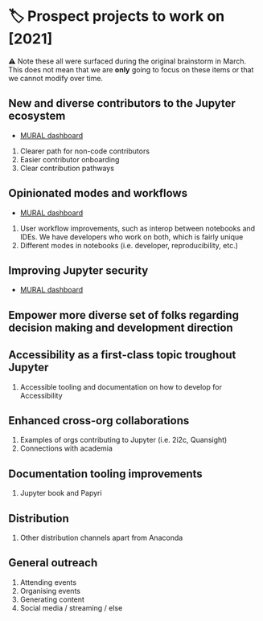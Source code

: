 # :label: Prospect projects to work on [2021]

:warning: Note these all were surfaced during the original brainstorm in March. This does not mean that we are **only** going to focus on these items or that we cannot modify over time.

## New and diverse contributors to the Jupyter ecosystem

- [MURAL dashboard](https://app.mural.co/invitation/mural/mentoredsprints9587/1614540825775?sender=uc1b518d943ed01ff88254629&key=60d8effb-65d1-4a9a-bf7a-63ab1661f6c9)

1. Clearer path for non-code contributors
2. Easier contributor onboarding
3. Clear contribution pathways

## Opinionated modes and workflows

- [MURAL dashboard](https://app.mural.co/invitation/mural/mentoredsprints9587/1614620586740?sender=uc1b518d943ed01ff88254629&key=0ad00003-2f4a-4872-b951-2ca5e05b73d2)

1. User workflow improvements, such as interop between notebooks and IDEs. We have developers who
work on both, which is  fairly unique
2. Different modes in notebooks (i.e. developer, reproducibility, etc.)

## Improving Jupyter security

- [MURAL dashboard](https://app.mural.co/invitation/mural/mentoredsprints9587/1614540811412?sender=uc1b518d943ed01ff88254629&key=4056d3c5-6110-45ee-9184-1e9c96d835d2)

## Empower more diverse set of folks regarding decision making and development direction

## Accessibility as a first-class topic troughout Jupyter

1. Accessible tooling and documentation on how to develop for Accessibility

## Enhanced cross-org collaborations

1. Examples of orgs contributing to Jupyter (i.e. 2i2c, Quansight)
2. Connections with academia

## Documentation tooling improvements

1. Jupyter book and Papyri

## Distribution

1. Other distribution channels apart from Anaconda

## General outreach

1. Attending events
2. Organising events
3. Generating content
4. Social media / streaming / else